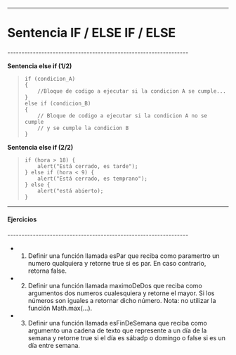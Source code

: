 ----------------------------------------------------------------
<h1> Sentencia IF / ELSE IF / ELSE </h1>
----------------------------------------------------------------

**Sentencia else if (1/2)**

> ``if (condicion_A)`` <br>
> ``{`` <br>
> ``    //Bloque de codigo a ejecutar si la condicion A se cumple...`` <br>
> ``}`` <br>
> ``else if (condicion_B)`` <br>
> ``{`` <br>
> ``    // Bloque de codigo a ejecutar si la condicion A no se cumple`` <br>
> ``    // y se cumple la condicion B`` <br>
> ``}`` <br>

**Sentencia else if (2/2)**

> ``if (hora > 18) {`` <br>
> ``    alert("Está cerrado, es tarde");`` <br>
> ``} else if (hora < 9) {`` <br>
> ``    alert("Está cerrado, es temprano");`` <br>
> ``} else {`` <br>
> ``    alert("está abierto);`` <br>
> ``}`` <br>

----------------------------------------------------------------
<h4> Ejercicios</h4>
----------------------------------------------------------------

- 1. Definir una función llamada esPar que reciba como paramertro un numero qualquiera y retorne true si es par. En caso contrario, retorna false.

- 2. Definir una función llamada maximoDeDos que reciba como argumentos dos numeros cualesquiera y retorne el mayor. Si los números son iguales a retornar dicho número.
Nota: no utilizar la función Math.max(...).

- 3. Definir una función llamada esFinDeSemana que reciba como argumento una cadena de texto que represente a un día de la semana y retorne true si el día es sábadp o domingo o false si es un día entre semana.